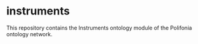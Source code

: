 # instruments
This repository contains the Instruments ontology module of the Polifonia ontology network.
